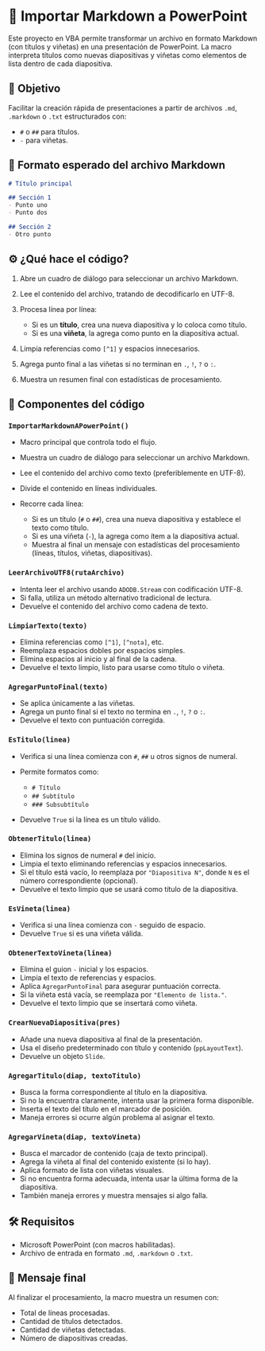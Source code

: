 # 📄 Importar Markdown a PowerPoint

Este proyecto en VBA permite transformar un archivo en formato Markdown (con títulos y viñetas) en una presentación de PowerPoint. La macro interpreta títulos como nuevas diapositivas y viñetas como elementos de lista dentro de cada diapositiva.

## 🎯 Objetivo

Facilitar la creación rápida de presentaciones a partir de archivos `.md`, `.markdown` o `.txt` estructurados con:

- `#` o `##` para títulos.
- `-` para viñetas.

## 📁 Formato esperado del archivo Markdown

```markdown
# Título principal

## Sección 1
- Punto uno
- Punto dos

## Sección 2
- Otro punto

```

## ⚙️ ¿Qué hace el código?

1. Abre un cuadro de diálogo para seleccionar un archivo Markdown.
2. Lee el contenido del archivo, tratando de decodificarlo en UTF-8.
3. Procesa línea por línea:

   * Si es un **título**, crea una nueva diapositiva y lo coloca como título.
   * Si es una **viñeta**, la agrega como punto en la diapositiva actual.
4. Limpia referencias como `[^1]` y espacios innecesarios.
5. Agrega punto final a las viñetas si no terminan en `.`, `!`, `?` o `:`.
6. Muestra un resumen final con estadísticas de procesamiento.

## 🧩 Componentes del código

### `ImportarMarkdownAPowerPoint()`

* Macro principal que controla todo el flujo.
* Muestra un cuadro de diálogo para seleccionar un archivo Markdown.
* Lee el contenido del archivo como texto (preferiblemente en UTF-8).
* Divide el contenido en líneas individuales.
* Recorre cada línea:

  * Si es un título (`#` o `##`), crea una nueva diapositiva y establece el texto como título.
  * Si es una viñeta (`-`), la agrega como ítem a la diapositiva actual.
  * Muestra al final un mensaje con estadísticas del procesamiento (líneas, títulos, viñetas, diapositivas).

### `LeerArchivoUTF8(rutaArchivo)`

* Intenta leer el archivo usando `ADODB.Stream` con codificación UTF-8.
* Si falla, utiliza un método alternativo tradicional de lectura.
* Devuelve el contenido del archivo como cadena de texto.

### `LimpiarTexto(texto)`

* Elimina referencias como `[^1]`, `[^nota]`, etc.
* Reemplaza espacios dobles por espacios simples.
* Elimina espacios al inicio y al final de la cadena.
* Devuelve el texto limpio, listo para usarse como título o viñeta.

### `AgregarPuntoFinal(texto)`

* Se aplica únicamente a las viñetas.
* Agrega un punto final si el texto no termina en `.`, `!`, `?` o `:`.
* Devuelve el texto con puntuación corregida.

### `EsTitulo(linea)`

* Verifica si una línea comienza con `#`, `##` u otros signos de numeral.
* Permite formatos como:

  * `# Título`
  * `## Subtítulo`
  * `### Subsubtítulo`
* Devuelve `True` si la línea es un título válido.

### `ObtenerTitulo(linea)`

* Elimina los signos de numeral `#` del inicio.
* Limpia el texto eliminando referencias y espacios innecesarios.
* Si el título está vacío, lo reemplaza por `"Diapositiva N"`, donde `N` es el número correspondiente (opcional).
* Devuelve el texto limpio que se usará como título de la diapositiva.

### `EsVineta(linea)`

* Verifica si una línea comienza con `-` seguido de espacio.
* Devuelve `True` si es una viñeta válida.

### `ObtenerTextoVineta(linea)`

* Elimina el guion `-` inicial y los espacios.
* Limpia el texto de referencias y espacios.
* Aplica `AgregarPuntoFinal` para asegurar puntuación correcta.
* Si la viñeta está vacía, se reemplaza por `"Elemento de lista."`.
* Devuelve el texto limpio que se insertará como viñeta.

### `CrearNuevaDiapositiva(pres)`

* Añade una nueva diapositiva al final de la presentación.
* Usa el diseño predeterminado con título y contenido (`ppLayoutText`).
* Devuelve un objeto `Slide`.

### `AgregarTitulo(diap, textoTitulo)`

* Busca la forma correspondiente al título en la diapositiva.
* Si no la encuentra claramente, intenta usar la primera forma disponible.
* Inserta el texto del título en el marcador de posición.
* Maneja errores si ocurre algún problema al asignar el texto.

### `AgregarVineta(diap, textoVineta)`

* Busca el marcador de contenido (caja de texto principal).
* Agrega la viñeta al final del contenido existente (si lo hay).
* Aplica formato de lista con viñetas visuales.
* Si no encuentra forma adecuada, intenta usar la última forma de la diapositiva.
* También maneja errores y muestra mensajes si algo falla.

## 🛠️ Requisitos

* Microsoft PowerPoint (con macros habilitadas).
* Archivo de entrada en formato `.md`, `.markdown` o `.txt`.

## 💬 Mensaje final

Al finalizar el procesamiento, la macro muestra un resumen con:

* Total de líneas procesadas.
* Cantidad de títulos detectados.
* Cantidad de viñetas detectadas.
* Número de diapositivas creadas.

